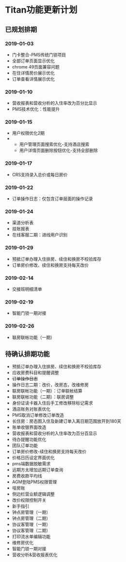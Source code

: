 # Titan功能更新计划

## 已规划排期

### 2019-01-03

* 门卡整合-PMS传统门锁项目
* 全部订单页面显示优化
* chrome 49页面兼容问题
* 在住详情房价展示优化
* 订单查看详情展示优化

### 2019-01-10

* 营收报表和营收分析的入住率改为百分比显示
* PMS技术优化：性能提升

### 2019-01-15

* 用户权限优化2期
* * 用户管理页面搜索优化-支持酒店搜索
  * 用户详情页面删除按钮优化-支持全部删除

### 2019-01-17

* CRS支持录入总价或每日房价

### 2019-01-22

* 订单操作日志：仅包含订单层面的操作记录

### 2019-01-24

* 渠道分析表
* 挂账报表
* 在线客服二期：进线用户识别

### 2019-01-29

* 预抵订单办理入住排房、续住和换房不校验库存
* 订单房价修改、续住和换房支持每天改价

### 2019-02-14

* 交接班明细清单

### 2019-02-19

* 智能门锁一期对接

### 2019-02-26

* 联房联帐功能（一期）

### 

## 待确认排期功能

* 预抵订单办理入住排房、续住和换房不校验库存
* 应收房费科目和提醒调整
* ~~订单操作日志~~
* 操作日志二期：改价，改房态，改维修房
* 联房联帐功能（一期）：订单联帐结算
* 联房联帐功能（二期）：联房调整
* 身份证读卡器入住后手工修改移除标记需求
* 酒店账务对账表优化
* PMS取消订单修改订单改造
* 长住房：房态图入住及新建订单入离日期范围放开到180天
* 账单收银界面改造
* 营收报表和营收分析的入住率改为百分百显示
* 待办提醒功能优化
* 团队订单功能
* 订单房价修改-续住和换房支持每天改价
* 价格日历设定界面优化
* pms端数据脱敏需求
* 远期方太增加远期订单查询
* 房费收款平均线
* AGM登陆PMS权限管理
* 哑房账
* 侧边栏营业额逻辑调整
* 改价权限控制开关
* 新手指引
* 钟点房管理（一期）
* 钟点房管理（二期）
* 协议客管理（一期）
* 协议客管理（二期）
* 打印流水单编辑功能
* 维修房优化
* 智能门锁一期对接
* 营收分析&营收报表优化

